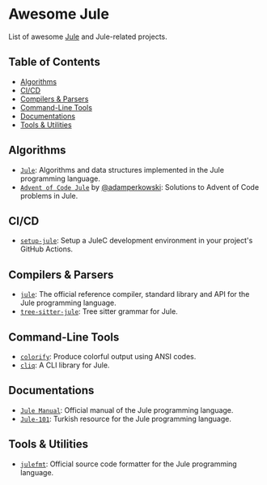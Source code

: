 # Awesome Jule
List of awesome [Jule](https://github.com/julelang/jule) and Jule-related projects.

## Table of Contents

- [Algorithms](#algorithms)
- [CI/CD](#cicd)
- [Compilers & Parsers](#compilers--parsers)
- [Command-Line Tools](#command-line-tools)
- [Documentations](#documentations)
- [Tools & Utilities](#tools--utilities)

## Algorithms

- [``Jule``](https://github.com/thealgorithms/jule): Algorithms and data structures implemented in the Jule programming language.
- [``Advent of Code Jule``](https://github.com/adamperkowski/aoc_jule) by [@adamperkowski](https://github.com/adamperkowski): Solutions to Advent of Code problems in Jule.

## CI/CD

- [``setup-jule``](https://github.com/Panquesito7/setup-jule/): Setup a JuleC development environment in your project's GitHub Actions.

## Compilers & Parsers

- [``jule``](https://github.com/julelang/jule): The official reference compiler, standard library and API for the Jule programming language.
- [``tree-sitter-jule``](https://github.com/TheLooped/tree-sitter-jule): Tree sitter grammar for Jule.

## Command-Line Tools

- [``colorify``](https://github.com/lareii/colorify): Produce colorful output using ANSI codes.
- [``cliq``](https://github.com/adamperkowski/cliq): A CLI library for Jule.

## Documentations

- [``Jule Manual``](https://manual.jule.dev): Official manual of the Jule programming language.
- [``Jule-101``](https://github.com/yasinldev/Jule-101): Turkish resource for the Jule programming language.

## Tools & Utilities

- [``julefmt``](https://github.com/julelang/julefmt): Official source code formatter for the Jule programming language.
